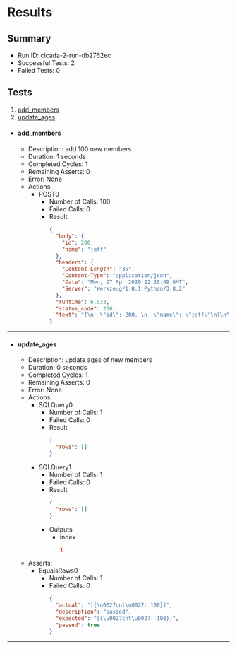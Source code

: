 # Results

## Summary

* Run ID: cicada-2-run-db2762ec
* Successful Tests: 2
* Failed Tests: 0

## Tests
1. [add_members](#add_members)
2. [update_ages](#update_ages)
* #### add_members
    - Description: add 100 new members
    - Duration: 1 seconds
    - Completed Cycles: 1
    - Remaining Asserts: 0
    - Error: None
    - Actions:
        * POST0
            - Number of Calls: 100
            - Failed Calls: 0
            - Result
                ```json
                {
                  "body": {
                    "id": 200,
                    "name": "jeff"
                  },
                  "headers": {
                    "Content-Length": "35",
                    "Content-Type": "application/json",
                    "Date": "Mon, 27 Apr 2020 22:20:49 GMT",
                    "Server": "Werkzeug/1.0.1 Python/3.8.2"
                  },
                  "runtime": 6.533,
                  "status_code": 200,
                  "text": "{\n  \"id\": 200, \n  \"name\": \"jeff\"\n}\n"
                }
                ```
---

* #### update_ages
    - Description: update ages of new members
    - Duration: 0 seconds
    - Completed Cycles: 1
    - Remaining Asserts: 0
    - Error: None
    - Actions:
        * SQLQuery0
            - Number of Calls: 1
            - Failed Calls: 0
            - Result
                ```json
                {
                  "rows": []
                }
                ```
        * SQLQuery1
            - Number of Calls: 1
            - Failed Calls: 0
            - Result
                ```json
                {
                  "rows": []
                }
                ```
            - Outputs
                * index
                    ```json
                    1
                    ```
    - Asserts:
        * EqualsRows0
            - Number of Calls: 1
            - Failed Calls: 0
                ```json
                {
                  "actual": "[{\u0027cnt\u0027: 100}]",
                  "description": "passed",
                  "expected": "[{\u0027cnt\u0027: 100}]",
                  "passed": true
                }
                ```
---

